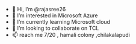 - 👋 Hi, I’m @rajasree26
- 👀 I’m interested in Microsoft Azure 
- 🌱 I’m currently learning Microsoft cloud 
- 💞️ I’m looking to collaborate on TCL
- 📫 reach me 7/20 , hamali colony ,chilakalapudi 
<!---
rajasree26/rajasree26 is a ✨ special ✨ repository because its `README.md` (this file) appears on your GitHub profile.
You can click the Preview link to take a look at your changes.
--->
